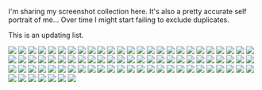 I'm sharing my screenshot collection here. It's also a pretty accurate self portrait of me...
Over time I might start failing to exclude duplicates.

This is an updating list.

![](img\06207F1A-D3F8-4460-8F81-B8DC6B60BDD8.jpg)
![](img\08864DBE-EF42-454E-9167-8BE23BC8AB5B.jpg)
![](img\097F5500-E3C5-49FE-A46A-27935586F4E3.jpg)
![](img\0AF50278-8E76-4171-A737-7B12713FCAF5.jpg)
![](img\11A8DF8F-9F8C-49AE-99AA-609C275187C5.jpg)
![](img\15C21344-CB28-4CC4-9F95-978489ED9F58.jpg)
![](img\192CD943-2915-43FD-93AD-750C0528C98F.jpg)
![](img\19EC1FAC-EFF4-4C8B-A813-94BDF59483D3.jpg)
![](img\1BABC88D-BDCF-413A-9922-B1C17F66B0AC.jpg)
![](img\1BB374DC-697E-4FA4-A07F-FF85694616B7.jpg)
![](img\1EA997DD-DA49-450B-9408-97AE71ED8BF0.jpg)
![](img\240738DF-2C5C-44A8-8153-705B202C5ADC.jpg)
![](img\27553FFC-E8F7-4A2C-9262-E6D4F95B7F8F.jpg)
![](img\2D4EA71B-A6A7-4A4A-99F4-BC5AA66174F5.jpg)
![](img\329C6DF4-9397-42FE-823C-B3087AF4FBF5.jpg)
![](img\32D2A8D7-A71C-45A2-8244-FB8E91B37F3A.jpg)
![](img\37A4E979-02B2-493D-9E06-26EC6BA0D4AA.jpg)
![](img\380C26C2-A2CD-4103-B941-166382202807.jpg)
![](img\3A7C77D2-6BF5-410B-BFE9-36A1A3DA8C98.jpg)
![](img\3ACF02CF-7197-4CA9-90C5-767C3E5FE09F.jpg)
![](img\4A10D52C-DE61-4C38-BE60-961058F84A3B.jpg)
![](img\4AFC6640-BCA5-4371-B87E-A3E025285601.jpg)
![](img\4DB3DF19-0924-4A9A-8752-50D21CAAE1ED.jpg)
![](img\58903CF1-A91A-4C93-A41B-62ECC28E116A.jpg)
![](img\5B07534F-8BC5-43D3-995E-A6B86D8D021B.jpg)
![](img\5BF92C93-1C24-484B-A4E6-15E7255F34DA.jpg)
![](img\5C4EF855-FE4C-4E07-BE45-385C405530BD.jpg)
![](img\5DA10E23-7241-4E51-9896-683E99A52391.jpg)
![](img\60819F25-157F-41C7-9A3B-1D3142A7FCD6.jpg)
![](img\662A872E-0D40-4751-A0D4-1274D192DEE6.jpg)
![](img\6dd500dbc9166656be74c7adbfe95f8.png)
![](img\6EB86E95-675E-4FBB-A62B-6A71FBC7C5AB.jpg)
![](img\7723036C-F149-4E30-8616-92CBBB471ED1.jpg)
![](img\772F11F3-D0F8-4314-8FF2-26CB06267E20.jpg)
![](img\79DB2258-1DF4-489D-926E-AE3DC7B04E39.jpg)
![](img\7A05F029-3989-447A-8185-C0398D0EA46D.jpg)
![](img\7A73BA5B-4C14-4912-AF36-B03628070CF1.jpg)
![](img\7E5319FD-49F9-4C69-8CD9-3F089DA30D14.jpg)
![](img\7EEDFE35-3B69-455B-8B3A-15E5DF65BCC2.jpg)
![](img\81594E67-305E-436C-9322-72C90B84D37E.jpg)
![](img\8D518CF2-8076-47C4-A680-57C9180370F6.jpg)
![](img\8D7F0616-4611-4028-803A-52DDFD903D26.jpg)
![](img\8E32C13D-38F0-43B8-8422-9EA8E874D125.jpg)
![](img\9049B950-1F3C-4A08-977C-A0112214AD0F.jpg)
![](img\9086EBDA-966F-4E93-AFCC-16BA8B8A7FE2.jpg)
![](img\90B1217B-B858-416D-82E1-C278200B2E9D.jpg)
![](img\90E2A60F-B104-40FD-BD6C-5142B5E8B3AA.jpg)
![](img\9188FC7B-656C-4B87-98CB-2724739B25A1.jpg)
![](img\9249A91A-69A9-431F-9893-AFA790058983.jpg)
![](img\9A896163-957A-4EC5-B7E8-5FAF316E0B71.jpg)
![](img\9AD4BCE9-CDE1-4000-9906-62BBA601D151.jpg)
![](img\9C039E1E-79D9-4F1E-91FA-BFF1A313D531.jpg)
![](img\A0A66951-8EAE-4EAB-BA35-04291B841F17.jpg)
![](img\AE34444E-9294-49E0-BCE7-8C5FABDF3285.jpg)
![](img\AFB7CB7E-71A2-4ACB-8428-5CD0DCF5B51B.jpg)
![](img\B1A27505-2C35-4B74-ADD7-D74FA8121237.jpg)
![](img\B3A63FAF-0DB0-422F-92E9-CD971D0D1CCC.jpg)
![](img\B6D6C6C4-7929-4728-9950-1E9CD9CE41D4.jpg)
![](img\B83E3412-E62D-4D09-A9F4-0382194C2BE3.jpg)
![](img\C0387803-73BD-4A65-A618-8079D2277F54.jpg)
![](img\C0BE37B8-BB65-47A9-A045-E22AE63C811E.jpg)
![](img\C32AF4D6-3568-4F60-AF42-1E439F500D8D.jpg)
![](img\CA19B3C7-5E6C-4BA7-B979-DBE5CA0F57A0.jpg)
![](img\CA76FAEB-5CA7-4910-B44F-8EECC8D47036.jpg)
![](img\D1515C57-1870-4F3B-82C3-F1C7F409CFFD.jpg)
![](img\D192A870-242E-4BA3-8DFE-59A101BA06C6.jpg)
![](img\E93E4969-B38D-4DBD-BFBB-B7F75129EFBE.jpg)
![](img\EE4D2A0E-5073-446B-A3F8-8161ADC0DB81.jpg)
![](img\F41E4238-F11F-449F-8FF6-38BA1C49E64D.jpg)
![](img\F5C56A04-8292-412D-B193-3BCE451A3BAC.jpg)
![](img\F89B34EE-6920-41EF-93B9-7B413C024210.jpg)
![](img\F99D6039-76F8-4838-88D4-494FD472BEA2.jpg)
![](img\FDD15F3D-0118-4F17-AB58-ACD09CCBE3EF.jpg)
![](img\Snipaste_2018-12-31_02-57-28.png)
![](img\Snipaste_2019-01-02_04-26-08.png)
![](img\Snipaste_2019-01-08_23-45-37.png)
![](img\Snipaste_2019-01-09_01-37-08.png)
![](img\Snipaste_2019-02-19_02-18-34.png)
![](img\WechatIMG13375.jpeg)
![](img\WechatIMG15689.jpeg)
![](img\WechatIMG4376.jpeg)
![](img\WeChat_Image_20190108234859.png)